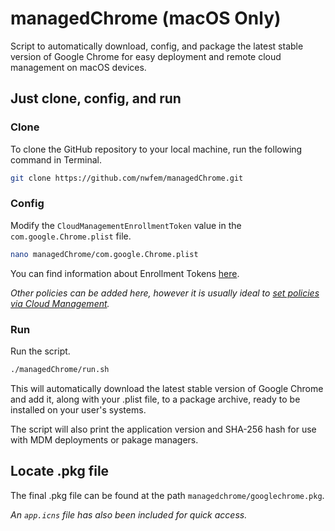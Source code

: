 # managedChrome (macOS Only)
Script to automatically download, config, and package the latest stable version of Google Chrome for easy deployment and remote cloud management on macOS devices.

## Just clone, config, and run
### Clone
To clone the GitHub repository to your local machine, run the following command in Terminal.
```bash
git clone https://github.com/nwfem/managedChrome.git
```

### Config
Modify the `CloudManagementEnrollmentToken` value in the `com.google.Chrome.plist` file.
```bash
nano managedChrome/com.google.Chrome.plist
```
You can find information about Enrollment Tokens [here](https://support.google.com/chrome/a/answer/9301891?hl=en).

*Other policies can be added here, however it is usually ideal to [set policies via Cloud Management](https://support.google.com/chrome/a/answer/9301892?hl=en&ref_topic=9301744&sjid=5408719157466370766-NA).*

### Run
Run the script.
```bash
./managedChrome/run.sh
```
This will automatically download the latest stable version of Google Chrome and add it, along with your .plist file, to a package archive, ready to be installed on your user's systems.

The script will also print the application version and SHA-256 hash for use with MDM deployments or pakage managers.

## Locate .pkg file
The final .pkg file can be found at the path `managedchrome/googlechrome.pkg`.

*An `app.icns` file has also been included for quick access.*
